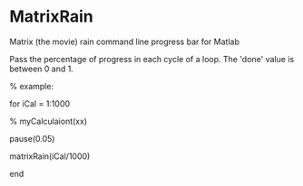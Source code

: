 # MatrixRain
Matrix (the movie) rain command line progress bar for Matlab

Pass the percentage of progress in each cycle of a loop. The 'done' value is between 0 and 1.

% example:

for iCal = 1:1000 
  
  % myCalculaiont(xx) 
  
  pause(0.05) 
  
  matrixRain(iCal/1000) 

end
